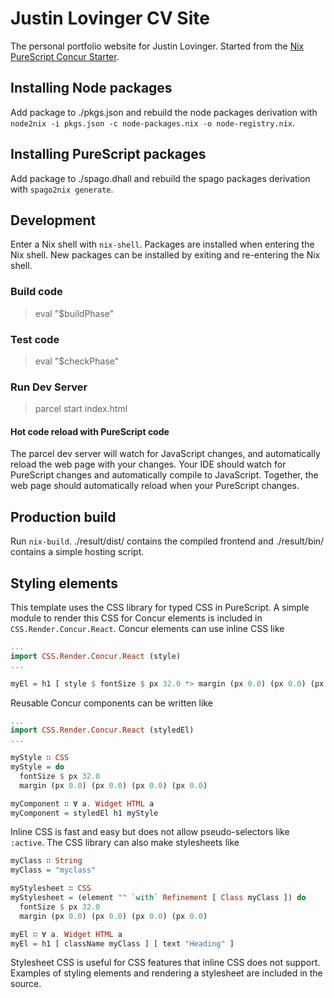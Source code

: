 # Justin Lovinger CV Site

The personal portfolio website
for Justin Lovinger.
Started from
the [Nix PureScript Concur Starter](https://github.com/JustinLovinger/nix-purescript-concur-frontend-starter).

## Installing Node packages

Add package to
./pkgs.json
and rebuild the node packages derivation with
`node2nix -i pkgs.json -c node-packages.nix -o node-registry.nix`.

## Installing PureScript packages

Add package to
./spago.dhall
and rebuild the spago packages derivation with
`spago2nix generate`.

## Development

Enter a Nix shell with `nix-shell`.
Packages are installed when entering the Nix shell.
New packages can be installed
by exiting
and re-entering
the Nix shell.

### Build code

> eval "$buildPhase"

### Test code

> eval "$checkPhase"

### Run Dev Server

> parcel start index.html

#### Hot code reload with PureScript code

The parcel dev server
will watch for JavaScript changes,
and automatically reload the web page
with your changes.
Your IDE should watch for PureScript changes
and automatically compile to JavaScript.
Together,
the web page should automatically reload
when your PureScript changes.

## Production build

Run `nix-build`.
./result/dist/ contains
the compiled frontend
and ./result/bin/ contains
a simple hosting script.

## Styling elements

This template uses the CSS library
for typed CSS in PureScript.
A simple module to render this CSS
for Concur elements
is included
in `CSS.Render.Concur.React`.
Concur elements can use inline CSS like

```purs
...
import CSS.Render.Concur.React (style)
...

myEl = h1 [ style $ fontSize $ px 32.0 *> margin (px 0.0) (px 0.0) (px 0.0) (px 0.0) ]
```

Reusable Concur components can be written like

```purs
...
import CSS.Render.Concur.React (styledEl)
...

myStyle ∷ CSS
myStyle = do
  fontSize $ px 32.0
  margin (px 0.0) (px 0.0) (px 0.0) (px 0.0)

myComponent ∷ ∀ a. Widget HTML a
myComponent = styledEl h1 myStyle
```

Inline CSS is fast and easy
but does not allow pseudo-selectors
like `:active`.
The CSS library can also make stylesheets like

```purs
myClass ∷ String
myClass = "myclass"

myStylesheet ∷ CSS
myStylesheet = (element "" `with` Refinement [ Class myClass ]) do
  fontSize $ px 32.0
  margin (px 0.0) (px 0.0) (px 0.0) (px 0.0)

myEl ∷ ∀ a. Widget HTML a
myEl = h1 [ className myClass ] [ text "Heading" ]
```

Stylesheet CSS is useful
for CSS features
that inline CSS does not support.
Examples of styling elements
and rendering a stylesheet
are included in the source.
